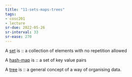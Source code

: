 ```yaml
---
title: "11-sets-maps-trees"
tags: 
- cosc201
- lecture
sr-due: 2022-05-26
sr-interval: 33
sr-ease: 270
---
```


A [set](notes/set.md) is :: a collection of elements with no repetition allowed <!--SR:!2022-04-15,3,270-->

A [hash-map](notes/hash-map.md) is :: a set of key value pairs <!--SR:!2022-04-15,3,270-->

A [tree](notes/tree.md) is :: a general concept of a way of organising data. <!--SR:!2022-04-15,3,270-->

